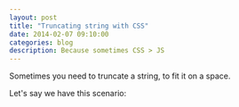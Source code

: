 ```yaml
---
layout: post
title: "Truncating string with CSS"
date: 2014-02-07 09:10:00
categories: blog
description: Because sometimes CSS > JS
---
```


Sometimes you need to truncate a string, to fit it on a space.

Let's say we have this scenario:

